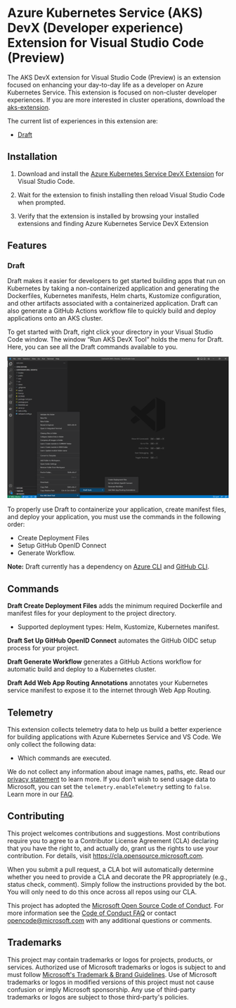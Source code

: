 # Azure Kubernetes Service (AKS) DevX (Developer experience) Extension for Visual Studio Code (Preview)

The AKS DevX extension for Visual Studio Code (Preview) is an extension focused on enhancing your day-to-day life as a developer on Azure Kubernetes Service. This extension is focused on non-cluster developer experiences. If you are more interested in cluster operations, download the [aks-extension](https://marketplace.visualstudio.com/items?itemName=ms-kubernetes-tools.vscode-aks-tools).

The current list of experiences in this extension are:

-  [Draft](https://github.com/Azure/draft)

## Installation

1. Download and install the [Azure Kubernetes Service DevX Extension](https://marketplace.visualstudio.com/items?itemName=ms-kubernetes-tools.aks-devx-tools) for Visual Studio Code.

2. Wait for the extension to finish installing then reload Visual Studio Code when prompted.

3. Verify that the extension is installed by browsing your installed extensions and finding Azure Kubernetes Service DevX Extension

## Features

### Draft

Draft makes it easier for developers to get started building apps that run on Kubernetes by taking a non-containerized application and generating the Dockerfiles, Kubernetes manifests, Helm charts, Kustomize configuration, and other artifacts associated with a containerized application. Draft can also generate a GitHub Actions workflow file to quickly build and deploy applications onto an AKS cluster.

To get started with Draft, right click your directory in your Visual Studio Code window. The window “Run AKS DevX Tool” holds the menu for Draft. Here, you can see all the Draft commands available to you.

![Draft commands](resources/draft-extension-homepage.png)

To properly use Draft to containerize your application, create manifest files, and deploy your application, you must use the commands in the following order:

-  Create Deployment Files
-  Setup GitHub OpenID Connect
-  Generate Workflow.

**Note:** Draft currently has a dependency on [Azure CLI](https://docs.microsoft.com/en-us/cli/azure/) and [GitHub CLI](https://cli.github.com/).

## Commands

**Draft Create Deployment Files** adds the minimum required Dockerfile and manifest files for your deployment to the project directory.

-  Supported deployment types: Helm, Kustomize, Kubernetes manifest.

**Draft Set Up GitHub OpenID Connect** automates the GitHub OIDC setup process for your project.

**Draft Generate Workflow** generates a GitHub Actions workflow for automatic build and deploy to a Kubernetes cluster.

**Draft Add Web App Routing Annotations** annotates your Kubernetes service manifest to expose it to the internet through Web App Routing.

## Telemetry

This extension collects telemetry data to help us build a better experience for building applications with Azure Kubernetes Service and VS Code. We only collect the following data:

-  Which commands are executed.

We do not collect any information about image names, paths, etc. Read our [privacy statement](https://privacy.microsoft.com/privacystatement) to learn more. If you don’t wish to send usage data to Microsoft, you can set the `telemetry.enableTelemetry` setting to `false`. Learn more in our [FAQ](https://code.visualstudio.com/docs/supporting/faq#_how-to-disable-telemetry-reporting).

## Contributing

This project welcomes contributions and suggestions. Most contributions require you to agree to a
Contributor License Agreement (CLA) declaring that you have the right to, and actually do, grant us
the rights to use your contribution. For details, visit https://cla.opensource.microsoft.com.

When you submit a pull request, a CLA bot will automatically determine whether you need to provide
a CLA and decorate the PR appropriately (e.g., status check, comment). Simply follow the instructions
provided by the bot. You will only need to do this once across all repos using our CLA.

This project has adopted the [Microsoft Open Source Code of Conduct](https://opensource.microsoft.com/codeofconduct/).
For more information see the [Code of Conduct FAQ](https://opensource.microsoft.com/codeofconduct/faq/) or
contact [opencode@microsoft.com](mailto:opencode@microsoft.com) with any additional questions or comments.

## Trademarks

This project may contain trademarks or logos for projects, products, or services. Authorized use of Microsoft
trademarks or logos is subject to and must follow
[Microsoft's Trademark & Brand Guidelines](https://www.microsoft.com/en-us/legal/intellectualproperty/trademarks/usage/general).
Use of Microsoft trademarks or logos in modified versions of this project must not cause confusion or imply Microsoft sponsorship.
Any use of third-party trademarks or logos are subject to those third-party's policies.
